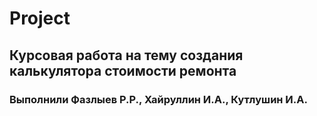 # Project
## Курсовая работа на тему создания калькулятора стоимости ремонта
### Выполнили Фазлыев Р.Р., Хайруллин И.А., Кутлушин И.А.
